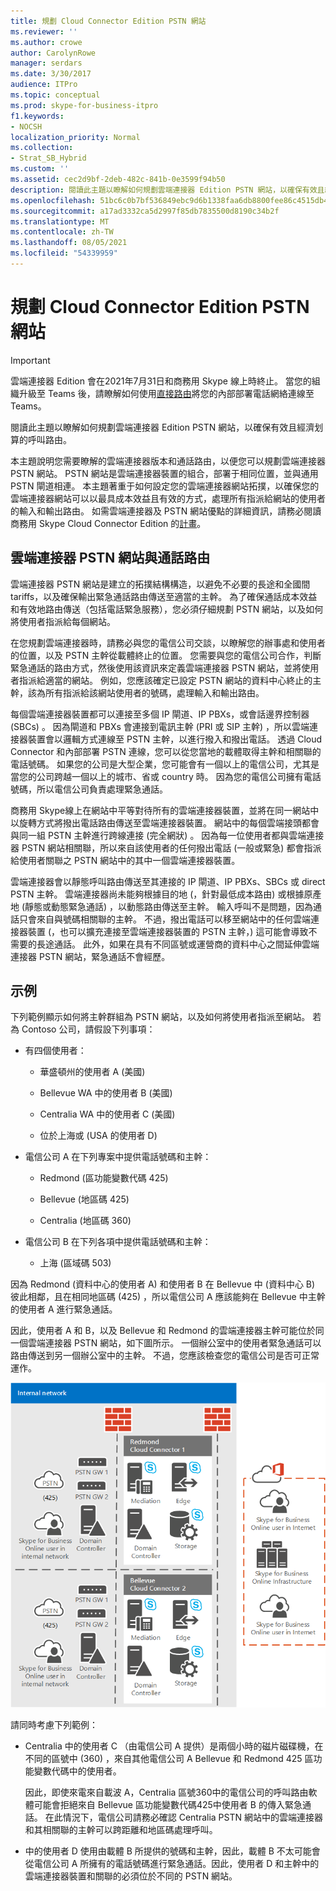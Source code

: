 ```yaml
---
title: 規劃 Cloud Connector Edition PSTN 網站
ms.reviewer: ''
ms.author: crowe
author: CarolynRowe
manager: serdars
ms.date: 3/30/2017
audience: ITPro
ms.topic: conceptual
ms.prod: skype-for-business-itpro
f1.keywords:
- NOCSH
localization_priority: Normal
ms.collection:
- Strat_SB_Hybrid
ms.custom: ''
ms.assetid: cec2d9bf-2deb-482c-841b-0e3599f94b50
description: 閱讀此主題以瞭解如何規劃雲端連接器 Edition PSTN 網站，以確保有效且經濟划算的呼叫路由。
ms.openlocfilehash: 51bc6c0b7bf536849ebc9d6b1338faa6db8800fee86c4515db4c5f15bf9115b3
ms.sourcegitcommit: a17ad3332ca5d2997f85db7835500d8190c34b2f
ms.translationtype: MT
ms.contentlocale: zh-TW
ms.lasthandoff: 08/05/2021
ms.locfileid: "54339959"
---
```

# <a name="plan-for-cloud-connector-edition-pstn-sites"></a>規劃 Cloud Connector Edition PSTN 網站

> [!Important]
> 雲端連接器 Edition 會在2021年7月31日和商務用 Skype 線上時終止。 當您的組織升級至 Teams 後，請瞭解如何使用[直接路由](/MicrosoftTeams/direct-routing-landing-page)將您的內部部署電話網絡連線至 Teams。
 
閱讀此主題以瞭解如何規劃雲端連接器 Edition PSTN 網站，以確保有效且經濟划算的呼叫路由。
  
本主題說明您需要瞭解的雲端連接器版本和通話路由，以便您可以規劃雲端連接器 PSTN 網站。 PSTN 網站是雲端連接器裝置的組合，部署于相同位置，並與通用 PSTN 閘道相連。 本主題著重于如何設定您的雲端連接器網站拓撲，以確保您的雲端連接器網站可以以最具成本效益且有效的方式，處理所有指派給網站的使用者的輸入和輸出路由。 如需雲端連接器及 PSTN 網站優點的詳細資訊，請務必閱讀商務用 Skype Cloud Connector Edition 的[計畫](plan-skype-for-business-cloud-connector-edition.md)。 
  
## <a name="cloud-connector-pstn-sites-and-call-routing"></a>雲端連接器 PSTN 網站與通話路由

雲端連接器 PSTN 網站是建立的拓撲結構構造，以避免不必要的長途和全國間 tariffs，以及確保輸出緊急通話路由傳送至適當的主幹。 為了確保通話成本效益和有效地路由傳送（包括電話緊急服務），您必須仔細規劃 PSTN 網站，以及如何將使用者指派給每個網站。 
  
在您規劃雲端連接器時，請務必與您的電信公司交談，以瞭解您的辦事處和使用者的位置，以及 PSTN 主幹從載體終止的位置。 您需要與您的電信公司合作，判斷緊急通話的路由方式，然後使用該資訊來定義雲端連接器 PSTN 網站，並將使用者指派給適當的網站。 例如，您應該確定已設定 PSTN 網站的資料中心終止的主幹，該為所有指派給該網站使用者的號碼，處理輸入和輸出路由。 
  
每個雲端連接器裝置都可以連接至多個 IP 閘道、IP PBXs，或會話邊界控制器 (SBCs) 。 因為閘道和 PBXs 會連接到電訊主幹 (PRI 或 SIP 主幹) ，所以雲端連接器裝置會以邏輯方式連線至 PSTN 主幹，以進行撥入和撥出電話。 透過 Cloud Connector 和內部部署 PSTN 連線，您可以從您當地的載體取得主幹和相關聯的電話號碼。 如果您的公司是大型企業，您可能會有一個以上的電信公司，尤其是當您的公司跨越一個以上的城市、省或 country 時。 因為您的電信公司擁有電話號碼，所以電信公司負責處理緊急通話。
  
商務用 Skype線上在網站中平等對待所有的雲端連接器裝置，並將在同一網站中以旋轉方式將撥出電話路由傳送至雲端連接器裝置。 網站中的每個雲端接頭都會與同一組 PSTN 主幹進行跨線連接 (完全網狀) 。 因為每一位使用者都與雲端連接器 PSTN 網站相關聯，所以來自該使用者的任何撥出電話 (一般或緊急) 都會指派給使用者關聯之 PSTN 網站中的其中一個雲端連接器裝置。 
  
雲端連接器會以靜態呼叫路由傳送至其連接的 IP 閘道、IP PBXs、SBCs 或 direct PSTN 主幹。 雲端連接器尚未能夠根據目的地 (，針對最低成本路由) 或根據原產地 (靜態或動態緊急通話) ，以動態路由傳送至主幹。 輸入呼叫不是問題，因為通話只會來自與號碼相關聯的主幹。 不過，撥出電話可以移至網站中的任何雲端連接器裝置 (，也可以擴充連接至雲端連接器裝置的 PSTN 主幹，) 這可能會導致不需要的長途通話。 此外，如果在具有不同區號或運營商的資料中心之間延伸雲端連接器 PSTN 網站，緊急通話不會經歷。
  
## <a name="an-example"></a>示例

下列範例顯示如何將主幹群組為 PSTN 網站，以及如何將使用者指派至網站。 若為 Contoso 公司，請假設下列事項：
  
- 有四個使用者： 
    
  - 華盛頓州的使用者 A (美國) 
    
  - Bellevue WA 中的使用者 B (美國) 
    
  - Centralia WA 中的使用者 C (美國) 
    
  - 位於上海或 (USA 的使用者 D) 
    
- 電信公司 A 在下列專案中提供電話號碼和主幹：
    
  - Redmond (區功能變數代碼 425) 
    
  - Bellevue (地區碼 425) 
    
  - Centralia (地區碼 360) 
    
- 電信公司 B 在下列各項中提供電話號碼和主幹：
    
  -  上海 (區域碼 503) 
    
因為 Redmond (資料中心的使用者 A) 和使用者 B 在 Bellevue 中 (資料中心 B) 彼此相鄰，且在相同地區碼 (425) ，所以電信公司 A 應該能夠在 Bellevue 中主幹的使用者 A 進行緊急通話。 
  
因此，使用者 A 和 B，以及 Bellevue 和 Redmond 的雲端連接器主幹可能位於同一個雲端連接器 PSTN 網站，如下圖所示。 一個辦公室中的使用者緊急通話可以路由傳送到另一個辦公室中的主幹。 不過，您應該檢查您的電信公司是否可正常運作。
  
![如何設定 PSTN 網站](../../media/2659caa7-9c18-4d4f-9c7a-61d0e6a07dc3.png)
  
請同時考慮下列範例：
  
- Centralia 中的使用者 C （由電信公司 A 提供）是兩個小時的磁片磁碟機，在不同的區號中 (360) ，來自其他電信公司 A Bellevue 和 Redmond 425 區功能變數代碼中的使用者。 
    
    因此，即使來電來自載波 A，Centralia 區號360中的電信公司的呼叫路由軟體可能會拒絕來自 Bellevue 區功能變數代碼425中使用者 B 的傳入緊急通話。 在此情況下，電信公司請務必確認 Centralia PSTN 網站中的雲端連接器和其相關聯的主幹可以跨距離和地區碼處理呼叫。
    
- 中的使用者 D 使用由載體 B 所提供的號碼和主幹，因此，載體 B 不太可能會從電信公司 A 所擁有的電話號碼進行緊急通話。因此，使用者 D 和主幹中的雲端連接器裝置和關聯的必須位於不同的 PSTN 網站。
